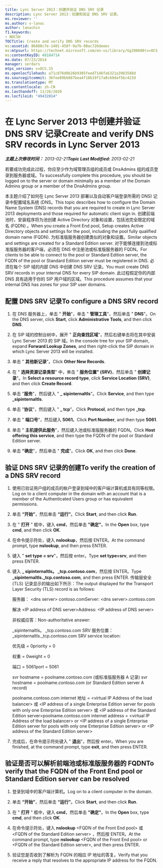 ```yaml
---
title: Lync Server 2013：创建并验证 DNS SRV 记录
description: Lync Server 2013：创建和验证 DNS SRV 记录。
ms.reviewer: ''
ms.author: v-lanac
author: lanachin
f1.keywords:
- NOCSH
TOCTitle: Create and verify DNS SRV records
ms:assetid: 86888c7e-1401-458f-9a7b-08ac726deeec
ms:mtpsurl: https://technet.microsoft.com/en-us/library/Gg398680(v=OCS.15)
ms:contentKeyID: 48184714
ms.date: 07/23/2014
manager: serdars
mtps_version: v=OCS.15
ms.openlocfilehash: a71c876d0b26b9305feed7146fa6321a3983588d
ms.sourcegitcommit: 36fee89bb887bea4f18b19f17a8c69daf5bc423d
ms.translationtype: MT
ms.contentlocale: zh-CN
ms.lasthandoff: 11/26/2020
ms.locfileid: "49432014"
---
```

# <a name="create-and-verify-dns-srv-records-in-lync-server-2013"></a><span data-ttu-id="ce689-103">在 Lync Server 2013 中创建并验证 DNS SRV 记录</span><span class="sxs-lookup"><span data-stu-id="ce689-103">Create and verify DNS SRV records in Lync Server 2013</span></span>

<div data-xmlns="http://www.w3.org/1999/xhtml">

<div class="topic" data-xmlns="http://www.w3.org/1999/xhtml" data-msxsl="urn:schemas-microsoft-com:xslt" data-cs="https://msdn.microsoft.com/">

<div data-asp="https://msdn2.microsoft.com/asp">



</div>

<div id="mainSection">

<div id="mainBody"><span data-ttu-id="ce689-104">

<span> </span></span><span class="sxs-lookup"><span data-stu-id="ce689-104">

<span> </span></span></span>

<span data-ttu-id="ce689-105">_**主题上次修改时间：** 2013-02-21_</span><span class="sxs-lookup"><span data-stu-id="ce689-105">_**Topic Last Modified:** 2013-02-21_</span></span>

<span data-ttu-id="ce689-106">若要成功完成此过程，你应至少作为域管理员组的成员或 DnsAdmins 组的成员登录到服务器或域。</span><span class="sxs-lookup"><span data-stu-id="ce689-106">To successfully complete this procedure, you should be logged on to the server or domain minimally as a member of the Domain Admins group or a member of the DnsAdmins group.</span></span>

<span data-ttu-id="ce689-107">本主题介绍了如何在 Lync Server 2013 部署以及自动客户端登录所需的 DNS) 记录中配置域名系统 (DNS。</span><span class="sxs-lookup"><span data-stu-id="ce689-107">This topic describes how to configure the Domain Name System (DNS) records that you are required to create in Lync Server 2013 deployments and those required for automatic client sign in.</span></span> <span data-ttu-id="ce689-108">创建前端池时，安装程序将为池创建 Active Directory 对象和设置，包括池完全限定的域名 (FQDN) 。</span><span class="sxs-lookup"><span data-stu-id="ce689-108">When you create a Front End pool, Setup creates Active Directory objects and settings for the pool, including the pool fully qualified domain name (FQDN).</span></span> <span data-ttu-id="ce689-109">为标准版服务器创建类似的对象和设置。</span><span class="sxs-lookup"><span data-stu-id="ce689-109">Similar objects and settings are created for a Standard Edition server.</span></span> <span data-ttu-id="ce689-110">对于能够连接到池或标准版服务器的客户端，必须在 DNS 中注册池或标准版服务器的 FQDN。</span><span class="sxs-lookup"><span data-stu-id="ce689-110">For clients to be able to connect to the pool or Standard Edition server, the FQDN of the pool or Standard Edition server must be registered in DNS.</span></span> <span data-ttu-id="ce689-111">必须在每个 SIP 域的内部 DNS 中创建 DNS SRV 记录。</span><span class="sxs-lookup"><span data-stu-id="ce689-111">You must create DNS SRV records in your internal DNS for every SIP domain.</span></span> <span data-ttu-id="ce689-112">此过程假定你的内部 DNS 具有适用于你的 SIP 用户域的区域。</span><span class="sxs-lookup"><span data-stu-id="ce689-112">This procedure assumes that your internal DNS has zones for your SIP user domains.</span></span>

<div>

## <a name="to-configure-a-dns-srv-record"></a><span data-ttu-id="ce689-113">配置 DNS SRV 记录</span><span class="sxs-lookup"><span data-stu-id="ce689-113">To configure a DNS SRV record</span></span>

1.  <span data-ttu-id="ce689-114">在 DNS 服务器上，单击 " **开始**"，单击 " **管理工具**"，然后单击 " **DNS**"。</span><span class="sxs-lookup"><span data-stu-id="ce689-114">On the DNS server, click **Start**, click **Administrative Tools**, and then click **DNS**.</span></span>

2.  <span data-ttu-id="ce689-115">在 SIP 域的控制台树中，展开 " **正向查找区域**"，然后右键单击将在其中安装 Lync Server 2013 的 SIP 域。</span><span class="sxs-lookup"><span data-stu-id="ce689-115">In the console tree for your SIP domain, expand **Forward Lookup Zones**, and then right-click the SIP domain in which Lync Server 2013 will be installed.</span></span>

3.  <span data-ttu-id="ce689-116">单击 " **其他新记录**"。</span><span class="sxs-lookup"><span data-stu-id="ce689-116">Click **Other New Records**.</span></span>

4.  <span data-ttu-id="ce689-117">在 " **选择资源记录类型**" 中，单击 " **服务位置" (SRV)**，然后单击 " **创建记录**"。</span><span class="sxs-lookup"><span data-stu-id="ce689-117">In **Select a resource record type**, click **Service Location (SRV)**, and then click **Create Record**.</span></span>

5.  <span data-ttu-id="ce689-118">单击 "**服务**"，然后键入 " **\_ sipinternaltls**"。</span><span class="sxs-lookup"><span data-stu-id="ce689-118">Click **Service**, and then type **\_sipinternaltls**.</span></span>

6.  <span data-ttu-id="ce689-119">单击 "**协议**"，然后键入 " **\_ tcp**"。</span><span class="sxs-lookup"><span data-stu-id="ce689-119">Click **Protocol**, and then type **\_tcp**.</span></span>

7.  <span data-ttu-id="ce689-120">单击 " **端口号**"，然后键入 **5061**。</span><span class="sxs-lookup"><span data-stu-id="ce689-120">Click **Port Number**, and then type **5061**.</span></span>

8.  <span data-ttu-id="ce689-121">单击 " **主机提供此服务**"，然后键入池或标准版服务器的 FQDN。</span><span class="sxs-lookup"><span data-stu-id="ce689-121">Click **Host offering this service**, and then type the FQDN of the pool or Standard Edition server.</span></span>

9.  <span data-ttu-id="ce689-122">单击 **"确定**"，然后单击 " **完成**"。</span><span class="sxs-lookup"><span data-stu-id="ce689-122">Click **OK**, and then click **Done**.</span></span>

</div>

<div>

## <a name="to-verify-the-creation-of-a-dns-srv-record"></a><span data-ttu-id="ce689-123">验证 DNS SRV 记录的创建</span><span class="sxs-lookup"><span data-stu-id="ce689-123">To verify the creation of a DNS SRV record</span></span>

1.  <span data-ttu-id="ce689-124">使用已验证用户组的成员的帐户登录到域中的客户端计算机或具有同等权限。</span><span class="sxs-lookup"><span data-stu-id="ce689-124">Log on to a client computer in the domain with an account that is a member of the Authenticated Users group or has equivalent permissions.</span></span>

2.  <span data-ttu-id="ce689-125">单击 **“开始”**，然后单击 **“运行”**。</span><span class="sxs-lookup"><span data-stu-id="ce689-125">Click **Start**, and then click **Run**.</span></span>

3.  <span data-ttu-id="ce689-126">在 " **打开** " 框中，键入 **cmd**，然后单击 **"确定"**。</span><span class="sxs-lookup"><span data-stu-id="ce689-126">In the **Open** box, type **cmd**, and then click **OK**.</span></span>

4.  <span data-ttu-id="ce689-127">在命令提示符处，键入 **nslookup**，然后按 ENTER。</span><span class="sxs-lookup"><span data-stu-id="ce689-127">At the command prompt, type **nslookup**, and then press ENTER.</span></span>

5.  <span data-ttu-id="ce689-128">键入 " **set type = srv**"，然后按 enter。</span><span class="sxs-lookup"><span data-stu-id="ce689-128">Type **set type=srv**, and then press ENTER.</span></span>

6.  <span data-ttu-id="ce689-129">键入 **\_ sipinternaltls。 \_tcp.contoso.com**，然后按 ENTER。</span><span class="sxs-lookup"><span data-stu-id="ce689-129">Type **\_sipinternaltls.\_tcp.contoso.com**, and then press ENTER.</span></span> <span data-ttu-id="ce689-130">传输层安全 (TLS) 记录显示的输出如下所示：</span><span class="sxs-lookup"><span data-stu-id="ce689-130">The output displayed for the Transport Layer Security (TLS) record is as follows:</span></span>
    
    <span data-ttu-id="ce689-131">服务器： \<dns server\> contoso.com</span><span class="sxs-lookup"><span data-stu-id="ce689-131">Server: \<dns server\>.contoso.com</span></span>
    
    <span data-ttu-id="ce689-132">解决 \<IP address of DNS server\></span><span class="sxs-lookup"><span data-stu-id="ce689-132">Address: \<IP address of DNS server\></span></span>
    
    <span data-ttu-id="ce689-133">非权威应答：</span><span class="sxs-lookup"><span data-stu-id="ce689-133">Non-authoritative answer:</span></span>
    
    <span data-ttu-id="ce689-134">\_sipinternaltls。 \_tcp.contoso.com SRV 服务位置：</span><span class="sxs-lookup"><span data-stu-id="ce689-134">\_sipinternaltls.\_tcp.contoso.com SRV service location:</span></span>
    
    <span data-ttu-id="ce689-135">优先级 = 0</span><span class="sxs-lookup"><span data-stu-id="ce689-135">priority = 0</span></span>
    
    <span data-ttu-id="ce689-136">权重 = 0</span><span class="sxs-lookup"><span data-stu-id="ce689-136">weight = 0</span></span>
    
    <span data-ttu-id="ce689-137">端口 = 5061</span><span class="sxs-lookup"><span data-stu-id="ce689-137">port = 5061</span></span>
    
    <span data-ttu-id="ce689-138">svr hostname = poolname.contoso.com (或标准版服务器 A 记录) </span><span class="sxs-lookup"><span data-stu-id="ce689-138">svr hostname = poolname.contoso.com (or Standard Edition server A record)</span></span>
    
    <span data-ttu-id="ce689-139">poolname.contoso.com internet 地址 = \<virtual IP Address of the load balancer\> 或 \<IP address of a single Enterprise Edition server for pools with only one Enterprise Edition server\> 或 \<IP address of the Standard Edition server\></span><span class="sxs-lookup"><span data-stu-id="ce689-139">poolname.contoso.com internet address = \<virtual IP Address of the load balancer\> or \<IP address of a single Enterprise Edition server for pools with only one Enterprise Edition server\> or \<IP address of the Standard Edition server\></span></span>

7.  <span data-ttu-id="ce689-140">完成后，在命令提示符处键入 " **退出**"，然后按 enter。</span><span class="sxs-lookup"><span data-stu-id="ce689-140">When you are finished, at the command prompt, type **exit**, and then press ENTER.</span></span>

</div>

<div>

## <a name="to-verify-that-the-fqdn-of-the-front-end-pool-or-standard-edition-server-can-be-resolved"></a><span data-ttu-id="ce689-141">验证是否可以解析前端池或标准版服务器的 FQDN</span><span class="sxs-lookup"><span data-stu-id="ce689-141">To verify that the FQDN of the Front End pool or Standard Edition server can be resolved</span></span>

1.  <span data-ttu-id="ce689-142">登录到域中的客户端计算机。</span><span class="sxs-lookup"><span data-stu-id="ce689-142">Log on to a client computer in the domain.</span></span>

2.  <span data-ttu-id="ce689-143">单击 **“开始”**，然后单击 **“运行”**。</span><span class="sxs-lookup"><span data-stu-id="ce689-143">Click **Start**, and then click **Run**.</span></span>

3.  <span data-ttu-id="ce689-144">在 " **打开** " 框中，键入 **cmd**，然后单击 **"确定"**。</span><span class="sxs-lookup"><span data-stu-id="ce689-144">In the **Open** box, type **cmd**, and then click **OK**.</span></span>

4.  <span data-ttu-id="ce689-145">在命令提示符处，键入 **nslookup** \<FQDN of the Front End pool\> 或 \<FQDN of the Standard Edition server\> ，然后按 ENTER。</span><span class="sxs-lookup"><span data-stu-id="ce689-145">At the command prompt, type **nslookup** \<FQDN of the Front End pool\> or \<FQDN of the Standard Edition server\>, and then press ENTER.</span></span>

5.  <span data-ttu-id="ce689-146">验证您是否收到了解析为 FQDN 的相应 IP 地址的答复。</span><span class="sxs-lookup"><span data-stu-id="ce689-146">Verify that you receive a reply that resolves to the appropriate IP address for the FQDN.</span></span>

<span data-ttu-id="ce689-147"></div>

</div>

<span> </span>

</div>

</div>

</span><span class="sxs-lookup"><span data-stu-id="ce689-147"></div>

</div>

<span> </span>

</div>

</div>

</span></span></div>

